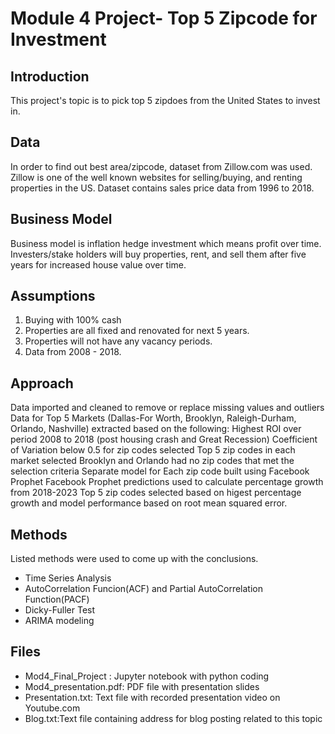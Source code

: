 
# Module 4 Project-  Top 5 Zipcode for Investment


## Introduction

This project's topic is to pick top 5 zipdoes from the United States to invest in.

## Data

In order to find out best area/zipcode, dataset from Zillow.com was used. Zillow is one of the well known websites for selling/buying, and renting properties in the US. Dataset contains sales price data from 1996 to 2018. 

## Business Model

Business model is inflation hedge investment which means profit over time. Investers/stake holders will buy  properties, rent, and sell them after five years for increased house value over time. 


## Assumptions

1. Buying with 100% cash
2. Properties are all fixed and renovated for next 5 years.
3. Properties will not have any vacancy periods.
4. Data from 2008 - 2018.


## Approach

Data imported and cleaned to remove or replace missing values and outliers
Data for Top 5 Markets (Dallas-For Worth, Brooklyn, Raleigh-Durham, Orlando, Nashville) extracted based on the following:
Highest ROI over period 2008 to 2018 (post housing crash and Great Recession)
Coefficient of Variation below 0.5 for zip codes selected
Top 5 zip codes in each market selected
Brooklyn and Orlando had no zip codes that met the selection criteria
Separate model for Each zip code built using Facebook Prophet
Facebook Prophet predictions used to calculate percentage growth from 2018-2023
Top 5 zip codes selected based on higest percentage growth and model performance based on root mean squared error.


## Methods

Listed methods were used to come up with the conclusions.

- Time Series Analysis
- AutoCorrelation Funcion(ACF) and Partial AutoCorrelation Function(PACF)
- Dicky-Fuller Test
- ARIMA modeling


## Files

- Mod4_Final_Project : Jupyter notebook with python coding
- Mod4_presentation.pdf: PDF file with presentation slides
- Presentation.txt: Text file with recorded presentation video on Youtube.com
- Blog.txt:Text file containing address for blog posting related to this topic

